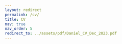 ```yaml
---
layout: redirect
permalink: /cv/
title: CV
nav: true
nav_order: 5
redirect_to: ../assets/pdf/Daniel_CV_Dec_2023.pdf
---
```


